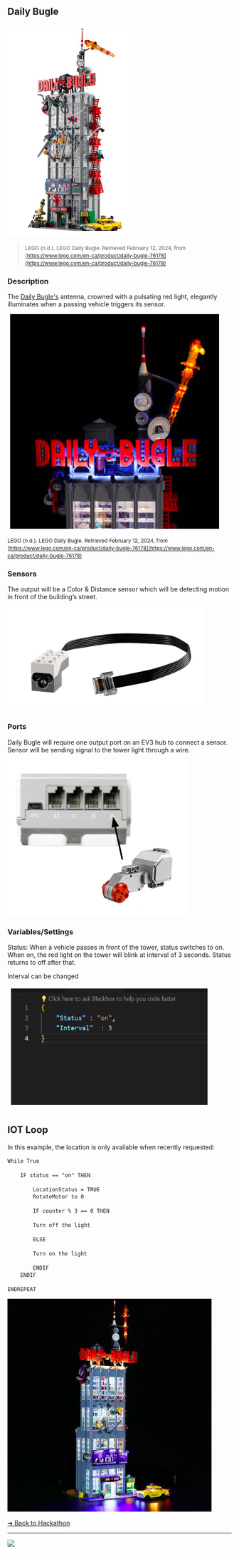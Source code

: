 ## Daily Bugle

![Daily Bugle](images/daily-bugle.png)

> <small>LEGO (n.d.). LEGO Daily Bugle. Retrieved February 12, 2024, from [https://www.lego.com/en-ca/product/daily-bugle-76178](https://www.lego.com/en-ca/product/daily-bugle-76178)</small>

### Description

The  [Daily Bugle's](https://www.lego.com/en-ca/product/12-grimmauld-place-76408) antenna, crowned with a 
pulsating red light, elegantly illuminates when a 
passing vehicle triggers its sensor.

![Daily Bugle](images/bugle-antenna.png)

<small>LEGO (n.d.). LEGO Daily Bugle. Retrieved February 12, 2024, from [https://www.lego.com/en-ca/product/daily-bugle-76178](https://www.lego.com/en-ca/product/daily-bugle-76178)</small>

### Sensors

The output will be a Color & Distance sensor 
which will be detecting motion in front of the 
building’s street. 

![Sensor](images/bugle-sensor.png)

### Ports

Daily Bugle will require one output port on an 
EV3 hub to connect a sensor. Sensor will be 
sending signal to the tower light through a wire.


![Sensor](images/bugle-port.png)

### Variables/Settings

Status: When a vehicle passes in front of the 
tower, status switches to on. When on, the red 
light on the tower will blink at interval of 3 
seconds. Status returns to off after that.

Interval can be changed

![Variables](images/bugle-variables.png)


## IOT Loop

In this example, the location is only available when recently requested:

```pseudocode
While True

    IF status == "on" THEN

        LocationStatus = TRUE
        RotateMotor to 0

        IF counter % 3 == 0 THEN

        Turn off the light

        ELSE

        Turn on the light

        ENDIF
    ENDIF

ENDREPEAT
```

![lighthouse](images/bugle-light.png)


[&#10132; Back to Hackathon](/hackathon-set/)

---

<a href="https://brickmmo.com">
<img src="https://brickmmo.com/images/brickmmo-logo-horizontal.jpg" width="100">
</a>
